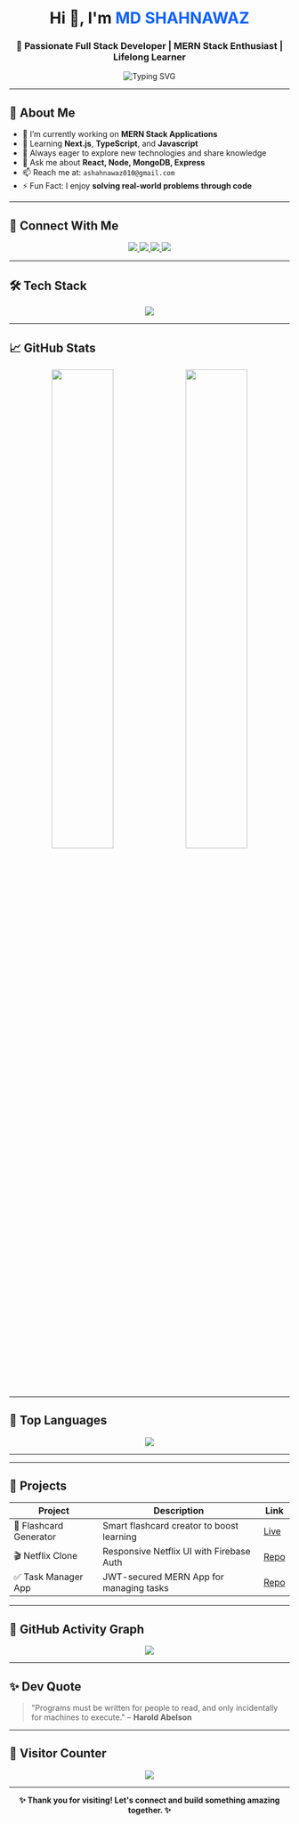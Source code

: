 <!-- GitHub Profile README for MD SHAHNAWAZ -->

<h1 align="center">Hi 👋, I'm <span style="color:#0f62fe;">MD SHAHNAWAZ</span></h1>
<h3 align="center">🚀 Passionate Full Stack Developer | MERN Stack Enthusiast | Lifelong Learner</h3>

<p align="center">
  <img src="https://readme-typing-svg.demolab.com?font=Fira+Code&size=22&pause=1000&center=true&vCenter=true&width=500&lines=Welcome+to+my+GitHub!;Full+Stack+Developer;leetcode+solver;Let's+Build+Awesome+Projects+Together!" alt="Typing SVG" />
</p>

---

## 🌟 About Me

- 🔭 I’m currently working on **MERN Stack Applications**
- 🌱 Learning **Next.js**, **TypeScript**, and **Javascript**
- 🧠 Always eager to explore new technologies and share knowledge
- 💬 Ask me about **React, Node, MongoDB, Express**
- 📫 Reach me at: `ashahnawaz010@gmail.com`
- ⚡ Fun Fact: I enjoy **solving real-world problems through code**

---

## 🔗 Connect With Me

<p align="center">
  <a href="https://www.linkedin.com/in/mdsahnawaz24/" target="_blank">
    <img src="https://img.shields.io/badge/LinkedIn-blue?style=for-the-badge&logo=linkedin&logoColor=white" />
  </a>
  <a href="mailto:ashahnawaz010@gmail.com">
    <img src="https://img.shields.io/badge/Gmail-D14836?style=for-the-badge&logo=gmail&logoColor=white" />
  </a>
  <a href="https://www.shahnawaz.tech/" target="_blank">
    <img src="https://img.shields.io/badge/Portfolio-000000?style=for-the-badge&logo=firefox&logoColor=white" />
  </a>
  <a href="https://github.com/Shahnawaz1967">
    <img src="https://img.shields.io/badge/GitHub-100000?style=for-the-badge&logo=github&logoColor=white" />
  </a>
</p>

---

## 🛠️ Tech Stack

<p align="center">
  <img src="https://skillicons.dev/icons?i=html,css,javascript,tpescript,react,next,nodejs,express,mongodb,mysql,tailwind,bootstrap,redux,git,github,aws,s3,ec2,vscode,vercel,postman,figma" />
</p>

---

## 📈 GitHub Stats

<p align="center">
  <img width="47%" src="https://github-readme-stats.vercel.app/api?username=your-github-username&show_icons=true&theme=radical" />
  <img width="47%" src="https://github-readme-streak-stats.herokuapp.com/?user=your-github-username&theme=radical" />
</p>

---

## 🧠 Top Languages

<p align="center">
  <img src="https://github-readme-stats.vercel.app/api/top-langs/?username=your-github-username&layout=compact&theme=radical" />
</p>

---

---

## 🚀 Projects

| Project | Description | Link |
|--------|-------------|------|
| 🚀 Flashcard Generator | Smart flashcard creator to boost learning | [Live](https://your-flashcard-app.com) |
| 🎬 Netflix Clone | Responsive Netflix UI with Firebase Auth | [Repo](https://github.com/your-github-username/netflix-clone) |
| ✅ Task Manager App | JWT-secured MERN App for managing tasks | [Repo](https://github.com/your-github-username/task-manager) |

---

## 📅 GitHub Activity Graph

<p align="center">
  <img src="https://github-readme-activity-graph.vercel.app/graph?username=your-github-username&theme=github-compact" />
</p>

---

## ✨ Dev Quote

> "Programs must be written for people to read, and only incidentally for machines to execute." – **Harold Abelson**

---

## 📍 Visitor Counter

<p align="center">
  <img src="https://komarev.com/ghpvc/?username=your-github-username&style=flat-square&color=blue" />
</p>

---

<p align="center">
  <b>✨ Thank you for visiting! Let's connect and build something amazing together. ✨</b>
</p>
